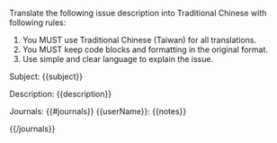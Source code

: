Translate the following issue description into Traditional Chinese with following rules:

1. You MUST use Traditional Chinese (Taiwan) for all translations.
2. You MUST keep code blocks and formatting in the original format.
3. Use simple and clear language to explain the issue.

Subject: {{subject}}

Description:
{{description}}

Journals:
{{#journals}}
{{userName}}:
{{notes}}

{{/journals}}
